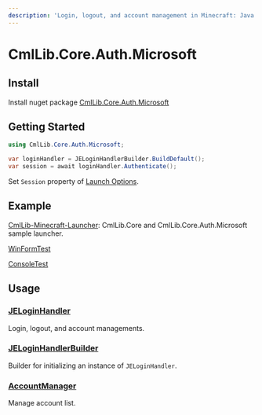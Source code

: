 ```yaml
---
description: 'Login, logout, and account management in Minecraft: Java Edition'
---
```


# CmlLib.Core.Auth.Microsoft

## Install

Install nuget package [CmlLib.Core.Auth.Microsoft](https://www.nuget.org/packages/CmlLib.Core.Auth.Microsoft)

## Getting Started

```csharp
using CmlLib.Core.Auth.Microsoft;

var loginHandler = JELoginHandlerBuilder.BuildDefault();
var session = await loginHandler.Authenticate();
```

Set `Session` property of [Launch Options](../../cmllib.core/getting-started/MLaunchOption.md).

## Example

[CmlLib-Minecraft-Launcher](https://github.com/CmlLib/CmlLib-Minecraft-Launcher): CmlLib.Core and CmlLib.Core.Auth.Microsoft sample launcher.

[WinFormTest](https://github.com/CmlLib/CmlLib.Core.Auth.Microsoft/blob/dev/examples/WinFormTest)

[ConsoleTest](https://github.com/CmlLib/CmlLib.Core.Auth.Microsoft/blob/dev/examples/ConsoleTest/Program.cs)

## Usage

### [JELoginHandler](jeloginhandler.md)

Login, logout, and account managements.

### [JELoginHandlerBuilder](jeloginhandlerbuilder.md)

Builder for initializing an instance of `JELoginHandler`.

### [AccountManager](../xboxauthnet.game/accountmanager.md)

Manage account list.
